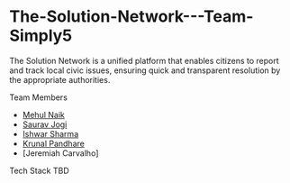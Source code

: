 # The-Solution-Network---Team-Simply5
The Solution Network is a unified platform that enables citizens to report and track local civic issues, ensuring quick and transparent resolution by the appropriate authorities.

Team Members
- [Mehul Naik](https://github.com/naikmehul)
- [Saurav Jogi](https://github.com/Saurav-jogi)
- [Ishwar Sharma](https://github.com/Ishwar2104)
- [Krunal Pandhare](https://github.com/KunalPandhare25)
- [Jeremiah Carvalho]


Tech Stack
TBD
